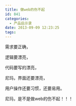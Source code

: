 ```yaml
---
title: 做web的伤不起
id: 841
categories:
  - 产品启示录
date: 2013-09-09 12:23:25
tags:
---
```


需求要正确，

逻辑要漂亮，

代码要写的漂亮，

尼玛，界面还要漂亮，

用户操作还要习惯，还要易用。

尼玛，是不是做web的伤不起！！！